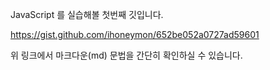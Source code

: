 JavaScript 를 실습해볼 첫번째 깃입니다.

https://gist.github.com/ihoneymon/652be052a0727ad59601

위 링크에서 마크다운(md) 문법을 간단히 확인하실 수 있습니다.